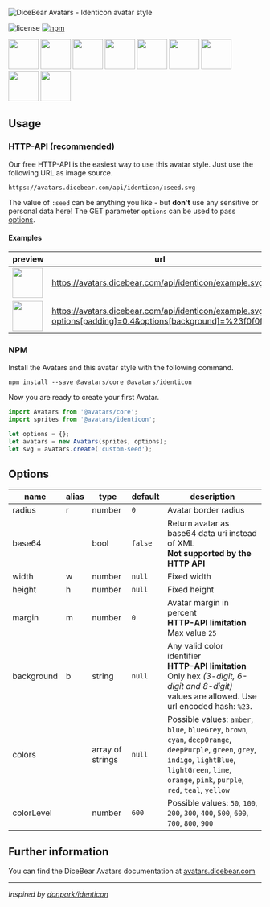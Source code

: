 ![DiceBear Avatars - Identicon avatar style](https://raw.githubusercontent.com/DiceBear/avatars/master/packages/@avatars/identicon/banner.svg?sanitize=true)

![license](https://img.shields.io/npm/l/@avatars/identicon.svg?style=flat-square)
[![npm](https://img.shields.io/npm/v/@avatars/identicon.svg?style=flat-square)](https://www.npmjs.com/package/@avatars/identicon)

<p>
    <img src="https://avatars.dicebear.com/api/identicon/1.svg" width="60" />
    <img src="https://avatars.dicebear.com/api/identicon/2.svg" width="60" />
    <img src="https://avatars.dicebear.com/api/identicon/3.svg" width="60" />
    <img src="https://avatars.dicebear.com/api/identicon/4.svg" width="60" />
    <img src="https://avatars.dicebear.com/api/identicon/5.svg" width="60" />
    <img src="https://avatars.dicebear.com/api/identicon/6.svg" width="60" />
    <img src="https://avatars.dicebear.com/api/identicon/7.svg" width="60" />
    <img src="https://avatars.dicebear.com/api/identicon/8.svg" width="60" />
    <img src="https://avatars.dicebear.com/api/identicon/9.svg" width="60" />
</p>

## Usage

### HTTP-API (recommended)

Our free HTTP-API is the easiest way to use this avatar style. Just use the following URL as image source.

    https://avatars.dicebear.com/api/identicon/:seed.svg

The value of `:seed` can be anything you like - but **don't** use any sensitive or personal data here! The GET parameter
`options` can be used to pass [options](#options).

#### Examples

| preview                                                                                                                            | url                                                                                                       |
| ---------------------------------------------------------------------------------------------------------------------------------- | --------------------------------------------------------------------------------------------------------- |
| <img src="https://avatars.dicebear.com/api/identicon/example.svg" width="60" />                                                    | https://avatars.dicebear.com/api/identicon/example.svg                                                    |
| <img src="https://avatars.dicebear.com/api/identicon/example.svg?options[padding]=0.4&options[background]=%23f0f0f0" width="60" /> | https://avatars.dicebear.com/api/identicon/example.svg?options[padding]=0.4&options[background]=%23f0f0f0 |

### NPM

Install the Avatars and this avatar style with the following command.

    npm install --save @avatars/core @avatars/identicon

Now you are ready to create your first Avatar.

```js
import Avatars from '@avatars/core';
import sprites from '@avatars/identicon';

let options = {};
let avatars = new Avatars(sprites, options);
let svg = avatars.create('custom-seed');
```

## Options

| name       | alias | type             | default | description                                                                                                                                                                                                  |
| ---------- | ----- | ---------------- | ------- | ------------------------------------------------------------------------------------------------------------------------------------------------------------------------------------------------------------ |
| radius     | r     | number           | `0`     | Avatar border radius                                                                                                                                                                                         |
| base64     |       | bool             | `false` | Return avatar as base64 data uri instead of XML <br> **Not supported by the HTTP API**                                                                                                                       |
| width      | w     | number           | `null`  | Fixed width                                                                                                                                                                                                  |
| height     | h     | number           | `null`  | Fixed height                                                                                                                                                                                                 |
| margin     | m     | number           | `0`     | Avatar margin in percent<br> **HTTP-API limitation** Max value `25`                                                                                                                                          |
| background | b     | string           | `null`  | Any valid color identifier<br> **HTTP-API limitation** Only hex _(3-digit, 6-digit and 8-digit)_ values are allowed. Use url encoded hash: `%23`.                                                            |
| colors     |       | array of strings | `null`  | Possible values: `amber`, `blue`, `blueGrey`, `brown`, `cyan`, `deepOrange`, `deepPurple`, `green`, `grey`, `indigo`, `lightBlue`, `lightGreen`, `lime`, `orange`, `pink`, `purple`, `red`, `teal`, `yellow` |
| colorLevel |       | number           | `600`   | Possible values: `50`, `100`, `200`, `300`, `400`, `500`, `600`, `700`, `800`, `900`                                                                                                                         |

## Further information

You can find the DiceBear Avatars documentation at [avatars.dicebear.com](https://avatars.dicebear.com)

---

_Inspired by [donpark/identicon](https://github.com/donpark/identicon)_

